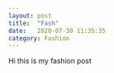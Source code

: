 ```yaml
---
layout: post
title:  "Fash"
date:   2020-07-30 11:35:35
category: Fashion
---
```


Hi this is my fashion post